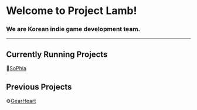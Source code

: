 # Welcome to Project Lamb!
### We are Korean indie game development team.
---
## Currently Running Projects
👸[SoPhia](https://github.com/ProjectLamb/ProjectLamb_Sophia)

## Previous Projects
⚙[GearHeart](https://github.com/ProjectLamb/GearHeart)
<!--

**Here are some ideas to get you started:**

🙋‍♀️ A short introduction - what is your organization all about?
🌈 Contribution guidelines - how can the community get involved?
👩‍💻 Useful resources - where can the community find your docs? Is there anything else the community should know?
🍿 Fun facts - what does your team eat for breakfast?
🧙 Remember, you can do mighty things with the power of [Markdown](https://docs.github.com/github/writing-on-github/getting-started-with-writing-and-formatting-on-github/basic-writing-and-formatting-syntax)
-->
